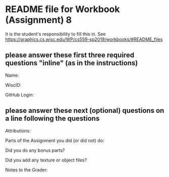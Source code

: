 # README file for Workbook (Assignment) 8

It is the student's responsibility to fill this in.
See <https://graphics.cs.wisc.edu/WP/cs559-sp2019/workbooks/#README_files>

## please answer these first three required questions "inline" (as in the instructions)

Name:

WiscID:

GitHub Login:

## please answer these next (optional) questions on a line following the questions

Attributions:

Parts of the Assignment you did (or did not) do:

Did you do any bonus parts?

Did you add any texture or object files?

Notes to the Grader:
